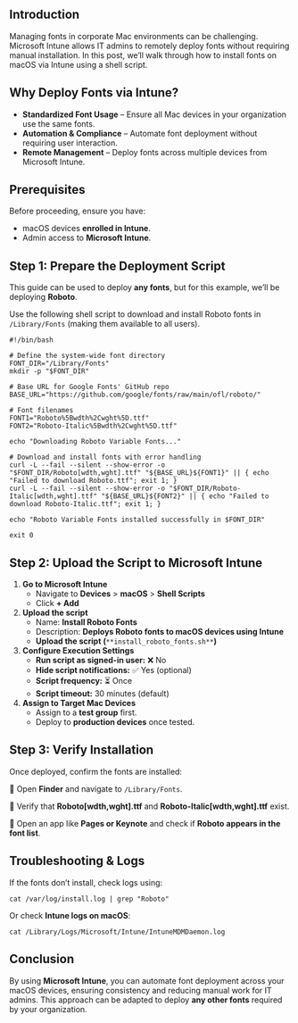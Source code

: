 ## Introduction

Managing fonts in corporate Mac environments can be challenging. Microsoft Intune allows IT admins to remotely deploy fonts without requiring manual installation. In this post, we’ll walk through how to install fonts on macOS via Intune using a shell script.

## Why Deploy Fonts via Intune?

- **Standardized Font Usage** – Ensure all Mac devices in your organization use the same fonts.
- **Automation & Compliance** – Automate font deployment without requiring user interaction.
- **Remote Management** – Deploy fonts across multiple devices from Microsoft Intune.

## Prerequisites

Before proceeding, ensure you have:

- macOS devices **enrolled in Intune**.
- Admin access to **Microsoft Intune**.

## Step 1: Prepare the Deployment Script

This guide can be used to deploy **any fonts**, but for this example, we’ll be deploying **Roboto**.

Use the following shell script to download and install Roboto fonts in `/Library/Fonts` (making them available to all users).

```Shell
#!/bin/bash

# Define the system-wide font directory
FONT_DIR="/Library/Fonts"
mkdir -p "$FONT_DIR"

# Base URL for Google Fonts' GitHub repo
BASE_URL="https://github.com/google/fonts/raw/main/ofl/roboto/"

# Font filenames
FONT1="Roboto%5Bwdth%2Cwght%5D.ttf"
FONT2="Roboto-Italic%5Bwdth%2Cwght%5D.ttf"

echo "Downloading Roboto Variable Fonts..."

# Download and install fonts with error handling
curl -L --fail --silent --show-error -o "$FONT_DIR/Roboto[wdth,wght].ttf" "${BASE_URL}${FONT1}" || { echo "Failed to download Roboto.ttf"; exit 1; }
curl -L --fail --silent --show-error -o "$FONT_DIR/Roboto-Italic[wdth,wght].ttf" "${BASE_URL}${FONT2}" || { echo "Failed to download Roboto-Italic.ttf"; exit 1; }

echo "Roboto Variable Fonts installed successfully in $FONT_DIR"

exit 0
```

## Step 2: Upload the Script to Microsoft Intune

1. **Go to Microsoft Intune**
    - Navigate to **Devices** > **macOS** > **Shell Scripts**
    - Click **+ Add**
2. **Upload the script**
    - Name: **Install Roboto Fonts**
    - Description: **Deploys Roboto fonts to macOS devices using Intune**
    - **Upload the script (**`**install_roboto_fonts.sh**`**)**
3. **Configure Execution Settings**
    - **Run script as signed-in user:** ❌ No
    - **Hide script notifications:** ✅ Yes (optional)
    - **Script frequency:** ⏳ Once
    - **Script timeout:** 30 minutes (default)
4. **Assign to Target Mac Devices**
    - Assign to a **test group** first.
    - Deploy to **production devices** once tested.

## Step 3: Verify Installation

Once deployed, confirm the fonts are installed:

🔹 Open **Finder** and navigate to `/Library/Fonts`.

🔹 Verify that **Roboto[wdth,wght].ttf** and **Roboto-Italic[wdth,wght].ttf** exist.

🔹 Open an app like **Pages or Keynote** and check if **Roboto appears in the font list**.

## Troubleshooting & Logs

If the fonts don’t install, check logs using:

```Shell
cat /var/log/install.log | grep "Roboto"
```

Or check **Intune logs on macOS**:

```Shell
cat /Library/Logs/Microsoft/Intune/IntuneMDMDaemon.log
```

## Conclusion

By using **Microsoft Intune**, you can automate font deployment across your macOS devices, ensuring consistency and reducing manual work for IT admins. This approach can be adapted to deploy **any other fonts** required by your organization.